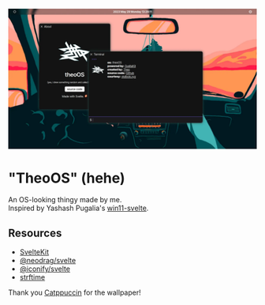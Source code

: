 ![screenshot](screenshot.webp)

# "TheoOS" (hehe)

An OS-looking thingy made by me.  
Inspired by Yashash Pugalia's [win11-svelte](https://github.com/yashash-pugalia/win11-svelte).


## Resources

- [SvelteKit](https://kit.svelte.dev)
- [@neodrag/svelte](https://www.neodrag.dev/docs/svelte)
- [@iconify/svelte](https://iconify.design/docs/icon-components/svelte/)
- [strftime](https://github.com/samsonjs/strftime)

Thank you [Catppuccin](https://github.com/catppuccin/catppuccin) for the wallpaper!